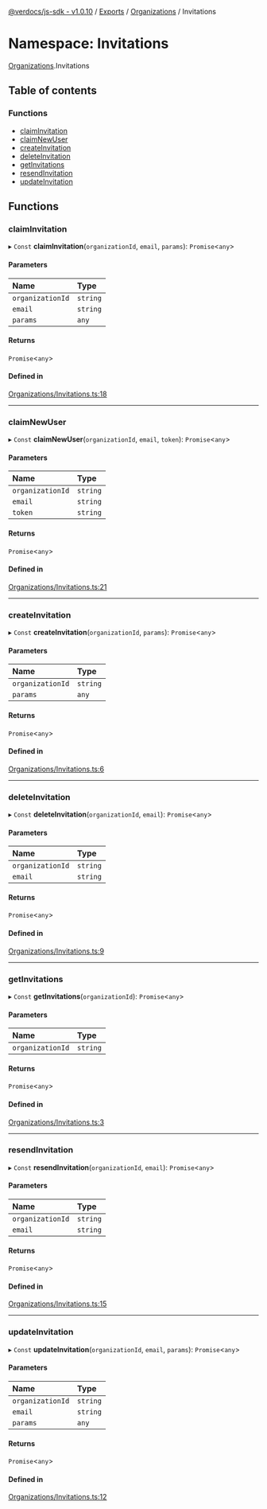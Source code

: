 [@verdocs/js-sdk - v1.0.10](../README.md) / [Exports](../modules.md) / [Organizations](Organizations.md) / Invitations

# Namespace: Invitations

[Organizations](Organizations.md).Invitations

## Table of contents

### Functions

- [claimInvitation](Organizations.Invitations.md#claiminvitation)
- [claimNewUser](Organizations.Invitations.md#claimnewuser)
- [createInvitation](Organizations.Invitations.md#createinvitation)
- [deleteInvitation](Organizations.Invitations.md#deleteinvitation)
- [getInvitations](Organizations.Invitations.md#getinvitations)
- [resendInvitation](Organizations.Invitations.md#resendinvitation)
- [updateInvitation](Organizations.Invitations.md#updateinvitation)

## Functions

### claimInvitation

▸ `Const` **claimInvitation**(`organizationId`, `email`, `params`): `Promise`<`any`\>

#### Parameters

| Name | Type |
| :------ | :------ |
| `organizationId` | `string` |
| `email` | `string` |
| `params` | `any` |

#### Returns

`Promise`<`any`\>

#### Defined in

[Organizations/Invitations.ts:18](https://github.com/Verdocs/js-sdk/blob/main/src/Organizations/Invitations.ts#L18)

___

### claimNewUser

▸ `Const` **claimNewUser**(`organizationId`, `email`, `token`): `Promise`<`any`\>

#### Parameters

| Name | Type |
| :------ | :------ |
| `organizationId` | `string` |
| `email` | `string` |
| `token` | `string` |

#### Returns

`Promise`<`any`\>

#### Defined in

[Organizations/Invitations.ts:21](https://github.com/Verdocs/js-sdk/blob/main/src/Organizations/Invitations.ts#L21)

___

### createInvitation

▸ `Const` **createInvitation**(`organizationId`, `params`): `Promise`<`any`\>

#### Parameters

| Name | Type |
| :------ | :------ |
| `organizationId` | `string` |
| `params` | `any` |

#### Returns

`Promise`<`any`\>

#### Defined in

[Organizations/Invitations.ts:6](https://github.com/Verdocs/js-sdk/blob/main/src/Organizations/Invitations.ts#L6)

___

### deleteInvitation

▸ `Const` **deleteInvitation**(`organizationId`, `email`): `Promise`<`any`\>

#### Parameters

| Name | Type |
| :------ | :------ |
| `organizationId` | `string` |
| `email` | `string` |

#### Returns

`Promise`<`any`\>

#### Defined in

[Organizations/Invitations.ts:9](https://github.com/Verdocs/js-sdk/blob/main/src/Organizations/Invitations.ts#L9)

___

### getInvitations

▸ `Const` **getInvitations**(`organizationId`): `Promise`<`any`\>

#### Parameters

| Name | Type |
| :------ | :------ |
| `organizationId` | `string` |

#### Returns

`Promise`<`any`\>

#### Defined in

[Organizations/Invitations.ts:3](https://github.com/Verdocs/js-sdk/blob/main/src/Organizations/Invitations.ts#L3)

___

### resendInvitation

▸ `Const` **resendInvitation**(`organizationId`, `email`): `Promise`<`any`\>

#### Parameters

| Name | Type |
| :------ | :------ |
| `organizationId` | `string` |
| `email` | `string` |

#### Returns

`Promise`<`any`\>

#### Defined in

[Organizations/Invitations.ts:15](https://github.com/Verdocs/js-sdk/blob/main/src/Organizations/Invitations.ts#L15)

___

### updateInvitation

▸ `Const` **updateInvitation**(`organizationId`, `email`, `params`): `Promise`<`any`\>

#### Parameters

| Name | Type |
| :------ | :------ |
| `organizationId` | `string` |
| `email` | `string` |
| `params` | `any` |

#### Returns

`Promise`<`any`\>

#### Defined in

[Organizations/Invitations.ts:12](https://github.com/Verdocs/js-sdk/blob/main/src/Organizations/Invitations.ts#L12)
